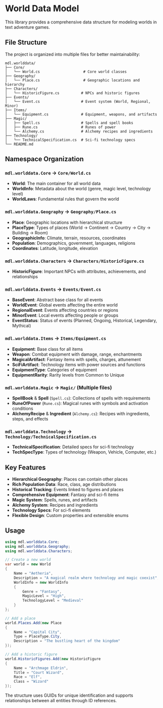 # World Data Model

This library provides a comprehensive data structure for modeling worlds in text adventure games.

## File Structure

The project is organized into multiple files for better maintainability:

```
mdl.worlddata/
├── Core/
│   └── World.cs                    # Core world classes
├── Geography/
│   └── Place.cs                    # Geographic locations and hierarchy
├── Characters/
│   └── HistoricFigure.cs          # NPCs and historic figures
├── Events/
│   └── Event.cs                   # Event system (World, Regional, Minor)
├── Items/
│   └── Equipment.cs               # Equipment, weapons, and artifacts
├── Magic/
│   ├── Spell.cs                   # Spells and spell books
│   ├── Rune.cs                    # Runes of power
│   └── Alchemy.cs                 # Alchemy recipes and ingredients
├── Technology/
│   └── TechnicalSpecification.cs  # Sci-fi technology specs
└── README.md
```

## Namespace Organization

### `mdl.worlddata.Core` → `Core/World.cs`
- **World**: The main container for all world data
- **WorldInfo**: Metadata about the world (genre, magic level, technology level)
- **WorldLaws**: Fundamental rules that govern the world

### `mdl.worlddata.Geography` → `Geography/Place.cs`
- **Place**: Geographic locations with hierarchical structure
- **PlaceType**: Types of places (World → Continent → Country → City → Building → Room)
- **GeographicInfo**: Climate, terrain, resources, coordinates
- **Population**: Demographics, government, languages, religions
- **Coordinates**: Latitude, longitude, elevation

### `mdl.worlddata.Characters` → `Characters/HistoricFigure.cs`
- **HistoricFigure**: Important NPCs with attributes, achievements, and relationships

### `mdl.worlddata.Events` → `Events/Event.cs`
- **BaseEvent**: Abstract base class for all events
- **WorldEvent**: Global events affecting the entire world
- **RegionalEvent**: Events affecting countries or regions
- **MinorEvent**: Local events affecting people or groups
- **EventStatus**: Status of events (Planned, Ongoing, Historical, Legendary, Mythical)

### `mdl.worlddata.Items` → `Items/Equipment.cs`
- **Equipment**: Base class for all items
- **Weapon**: Combat equipment with damage, range, enchantments
- **MagicalArtifact**: Fantasy items with spells, charges, attunement
- **SciFiArtifact**: Technology items with power sources and functions
- **EquipmentType**: Categories of equipment
- **EquipmentRarity**: Rarity levels from Common to Unique

### `mdl.worlddata.Magic` → `Magic/` (Multiple files)
- **SpellBook** & **Spell** (`Spell.cs`): Collections of spells with requirements
- **RuneOfPower** (`Rune.cs`): Magical runes with symbols and activation conditions
- **AlchemyRecipe** & **Ingredient** (`Alchemy.cs`): Recipes with ingredients, steps, and effects

### `mdl.worlddata.Technology` → `Technology/TechnicalSpecification.cs`
- **TechnicalSpecification**: Detailed specs for sci-fi technology
- **TechSpecType**: Types of technology (Weapon, Vehicle, Computer, etc.)

## Key Features

- **Hierarchical Geography**: Places can contain other places
- **Rich Population Data**: Race, class, age distributions
- **Historical Tracking**: Events linked to figures and places
- **Comprehensive Equipment**: Fantasy and sci-fi items
- **Magic System**: Spells, runes, and artifacts
- **Alchemy System**: Recipes and ingredients
- **Technology Specs**: For sci-fi elements
- **Flexible Design**: Custom properties and extensible enums

## Usage

```csharp
using mdl.worlddata.Core;
using mdl.worlddata.Geography;
using mdl.worlddata.Characters;

// Create a new world
var world = new World
{
    Name = "Aetheria",
    Description = "A magical realm where technology and magic coexist",
    WorldInfo = new WorldInfo
    {
        Genre = "Fantasy",
        MagicLevel = "High",
        TechnologyLevel = "Medieval"
    }
};

// Add a place
world.Places.Add(new Place
{
    Name = "Capital City",
    Type = PlaceType.City,
    Description = "The bustling heart of the kingdom"
});

// Add a historic figure
world.HistoricFigures.Add(new HistoricFigure
{
    Name = "Archmage Eldrin",
    Title = "Court Wizard",
    Race = "Elf",
    Class = "Wizard"
});
```

The structure uses GUIDs for unique identification and supports relationships between all entities through ID references.
